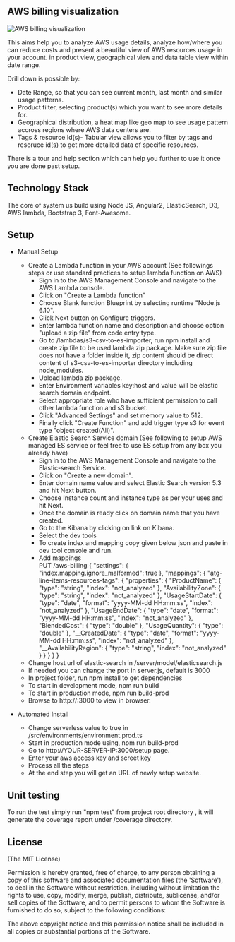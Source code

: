 ## AWS billing visualization

![AWS billing visualization](../master/sample.png "Sample view after setup on a account")

This aims help you to analyze AWS usage details, analyze how/where you can reduce costs and present a beautiful view of AWS resources usage in your account.
in product view, geographical view and data table view within date range.

Drill down is possible by:
* Date Range, so that you can see current month, last month and similar usage patterns. 
* Product filter, selecting product(s) which you want to see more details for.
* Geographical distribution, a heat map like geo map to see usage pattern accross regions where AWS data centers are.
* Tags & resource Id(s)- Tabular view allows you to filter by tags and resoruce id(s) to get more detailed data of specific resources.



There is a tour and help section which can help you further to use it once you are done past setup.
## Technology Stack
The core of system us build using Node JS, Angular2, ElasticSearch, D3, AWS lambda, Bootstrap 3, Font-Awesome.

## Setup 

* Manual Setup
  * Create a Lambda function in your AWS account (See followings steps or use standard practices to setup lambda function on AWS)
    * Sign in to the AWS Management Console and navigate to the AWS Lambda console.
    * Click on "Create a Lambda function"
    * Choose Blank function Blueprint by selecting runtime "Node.js 6.10".
    * Click Next button on Configure triggers.
    * Enter lambda function name and description and choose option "upload a zip file" from code entry type.
    * Go to <Project ROOT>/lambdas/s3-csv-to-es-importer, run npm install and create zip file to be used lambda zip package. Make sure zip file does not have a folder inside it, zip content should be direct content of s3-csv-to-es-importer directory including node_modules. 
    * Upload lambda zip package.
    * Enter Environment variables key:host and value will be elastic search domain endpoint.
    * Select appropriate role who have sufficient permission to call other lambda function and s3 bucket.
    * Click "Advanced Settings" and set memory value to 512.
    * Finally click "Create Function" and add trigger type s3 for event type "object created(All)".
  * Create Elastic Search Service domain (See following to setup AWS managed ES service or feel free to use ES setup from any box you already have)
    * Sign in to the AWS Management Console and navigate to the Elastic-search Service.
    * Click on "Create a new domain".
    * Enter domain name value and select Elastic Search version 5.3 and hit Next button.
    * Choose Instance count and instance type as per your uses and hit Next.
    * Once the domain is ready click on domain name that you have created.
    * Go to the Kibana by clicking on link on Kibana.
    * Select the dev tools
    * To create index and mapping copy given below json and paste in dev tool console and run.
    * Add mappings   
      PUT /aws-billing 
  {
    "settings": {
    "index.mapping.ignore_malformed": true
   },
 "mappings": {
  "atg-line-items-resources-tags": {
   "properties": {
    "ProductName": {
     "type": "string",
     "index": "not_analyzed"
    },
    "AvailabilityZone": {
     "type": "string",
     "index": "not_analyzed"
    },
    "UsageStartDate": {
     "type": "date",
     "format": "yyyy-MM-dd HH:mm:ss",
      "index": "not_analyzed"
    },
    "UsageEndDate": {
     "type": "date",
     "format": "yyyy-MM-dd HH:mm:ss",
      "index": "not_analyzed"
    },
    "BlendedCost": {
     "type": "double"
    },
    "UsageQuantity": {
    "type": "double"
    },
    "__CreatedDate": {
     "type": "date",
     "format": "yyyy-MM-dd HH:mm:ss",
    "index": "not_analyzed"
    },
    "__AvailabilityRegion": {
     "type": "string",
     "index": "not_analyzed"
    }
   }
  }
 }
}
  * Change host url of elastic-search in <project-root>/server/model/elasticsearch.js 
  * If needed you can change the port in server.js, default is 3000
  * In project folder, run npm install to get dependencies  
  * To start in development mode, npm run build
  * To start in production mode, npm run build-prod
  * Browse to http://<YOUR-SERVER-IP>:3000 to view in browser.
  
* Automated Install
  * Change serverless value to true in <project-root>/src/environments/environment.prod.ts
  * Start in production mode using, npm run build-prod
  * Go to  http://YOUR-SERVER-IP:3000/setup page.
  * Enter your aws access key and screet key
  * Process all the steps 
  * At the end step you will get an URL of newly setup website.


## Unit testing
To run the test simply run "npm test" from project root directory , it will generate the coverage report under /coverage directory.

## License
(The MIT License)

Permission is hereby granted, free of charge, to any person obtaining
a copy of this software and associated documentation files (the
'Software'), to deal in the Software without restriction, including
without limitation the rights to use, copy, modify, merge, publish,
distribute, sublicense, and/or sell copies of the Software, and to
permit persons to whom the Software is furnished to do so, subject to
the following conditions:

The above copyright notice and this permission notice shall be
included in all copies or substantial portions of the Software.
